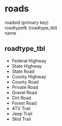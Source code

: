 roads
======

roadsid (primary key)  
roadtypefk (roadtype_tbl)  
name  



roadtype_tbl  
----------------
* Federal Highway
* State Highway
* State Road
* County Highway
* County Road 
* Private Road
* Gravel Road
* Dirt Road
* Forest Road
* ATV Trail
* Jeep Trail
* Skid Trail

